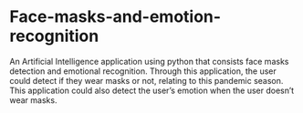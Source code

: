# Face-masks-and-emotion-recognition
An Artificial Intelligence application using python that consists face masks detection and emotional recognition. Through this application, the user could detect if they wear masks or not, relating to this pandemic season. This application could also detect the user’s emotion when the user doesn’t wear masks.
